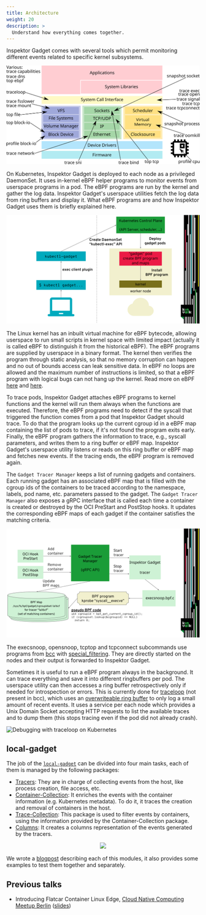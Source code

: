 ```yaml
---
title: Architecture
weight: 20
description: >
  Understand how everything comes together.
---
```


Inspektor Gadget comes with several tools which permit monitoring different
events related to specific kernel subsystems.

![different tools offered by Inspektor Gadget](images/architecture/ebpf.svg)

On Kubernetes, Inspektor Gadget is deployed to each node as a privileged
DaemonSet.
It uses in-kernel eBPF helper programs to monitor events from userspace programs
in a pod. The eBPF programs are run by the kernel and gather the log data.
Inspektor Gadget's userspace utilities fetch the log data from ring buffers
and display it. What eBPF programs are and how Inspektor Gadget uses them is
briefly explained here.

![k8s integration](images/architecture/k8s.svg)

The Linux kernel has an inbuilt virtual machine for eBPF bytecode, allowing
userspace to run small scripts in kernel space with limited impact (actually
it is called eBPF to distinguish it from the historical eBPF).
The eBPF programs are supplied by userspace in a binary format. The kernel
then verifies the program through static analysis, so that no memory corruption
can happen and no out of bounds access can leak sensitive data.
In eBPF no loops are allowed and the maximum number of instructions is limited,
so that a eBPF program with logical bugs can not hang up the kernel.
Read more on eBPF [here](https://lwn.net/Articles/740157/) and [here](http://www.brendangregg.com/ebpf.html).

To trace pods, Inspektor Gadget attaches eBPF programs to kernel functions and
the kernel will run them always when the functions are executed. Therefore, the eBPF
programs need to detect if the syscall that triggered the function comes from a pod
that Inspektor Gadget should trace. To do that the program looks up the current
cgroup id in a eBPF map containing the list of pods to trace, if it's not found
the program exits early.
Finally, the eBPF program gathers the information to trace, e.g., syscall parameters,
and writes them to a ring buffer or eBPF map. Inspektor Gadget's userspace utility
listens or reads on this ring buffer or eBPF map and fetches new events.
If the tracing ends, the eBPF program is removed again.

The `Gadget Tracer Manager` keeps a list of running gadgets and containers.
Each running gadget has an associated eBPF map that is filled with the cgroup
ids of the containers to be traced according to the namespace, labels, pod name,
etc. parameters passed to the gadget.
The `Gadget Tracer Manager` also exposes a gRPC interface that is called each
time a container is created or destroyed by the OCI PreStart and PostStop hooks.
It updates the corresponding eBPF maps of each gadget if the container satisfies
the matching criteria.

![Gadget Tracer Manager](images/architecture/gadget-tracer-manager.svg)

The execsnoop, opensnoop, tcptop and tcpconnect subcommands use programs
from [bcc](https://github.com/iovisor/bcc) with [special_filtering](https://github.com/iovisor/bcc/blob/master/docs/special_filtering.md).
They are directly started on the nodes and their output is forwarded to Inspektor Gadget.

Sometimes it is useful to run a eBPF program always in the background. It can trace
everything and save it into different ringbuffers per pod.
The userspace utility can then accesses a ring buffer retrospectively only if needed
for introspection or errors. This is currently done for [traceloop](https://github.com/kinvolk/traceloop) (not present in bcc),
which uses an [overwriteable ring buffer](https://lwn.net/Articles/694140/) to only log a small amount of recent events.
It uses a service per each node which provides a Unix Domain Socket accepting HTTP
requests to list the available traces and to dump them (this stops tracing even if the
pod did not already crash).

![Debugging with traceloop on Kubernetes](images/architecture/traceloop.svg)

## local-gadget

The job of the [`local-gadget`](local-gadget.md) can be divided into four main
tasks, each of them is managed by the following packages:
- [Tracers](../pkg/gadgets/): They are in charge of collecting events from the
  host, like process creation, file access, etc.
- [Container-Collection](../pkg/container-collection/): It enriches the events
  with the container information (e.g. Kubernetes metadata). To do it, it traces
  the creation and removal of containers in the host.
- [Trace-Collection](../pkg/tracer-collection/): This package is used to filter
  events by containers, using the information provided by the
  Container-Collection package.
- [Columns](../pkg/columns/): It creates a columns representation of the events
  generated by the tracers.

<p align="center">
  <img src="images/architecture/local-gadget.svg">
</p>

We wrote a
[blogpost](https://www.inspektor-gadget.io/blog/2022/09/using-inspektor-gadget-from-golang-applications/)
describing each of this modules, it also provides some examples to test them
together and separately.

## Previous talks

- Introducing Flatcar Container Linux Edge, [Cloud Native Computing Meetup Berlin](https://www.meetup.com/Cloud-Native-Computing-Berlin/events/260143677/) ([slides](https://docs.google.com/presentation/d/1YF7R2b9HHYrcdpz2BuBznpISuVVZsXZEwD8a6SJoDwQ/edit))

